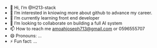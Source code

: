 - 👋 Hi, I’m @H213-stack
- 👀 I’m interested in kniowing more about github to advance my career.
- 🌱 I’m currently learning front end developer
- 💞️ I’m looking to collaborate on building a full AI system
- 📫 How to reach me amoahjoseph713@gmail.com or 0596555707
- 😄 Pronouns: ...
- ⚡ Fun fact: ...

<!---
H213-stack/H213-stack is a ✨ special ✨ repository because its `README.md` (this file) appears on your GitHub profile.
You can click the Preview link to take a look at your changes.
--->
